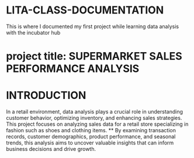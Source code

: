 # LITA-CLASS-DOCUMENTATION
This is where I documented my first project while learning data analysis with the incubator hub
# project title: SUPERMARKET SALES PERFORMANCE ANALYSIS
# INTRODUCTION
In a retail environment, data analysis plays a crucial role in understanding customer behavior, optimizing inventory, and enhancing sales strategies. This project focuses on analyzing sales data for a retail store specializing in fashion such as shoes and clothing items. ** By examining transaction records, customer demographics, product performance, and seasonal trends, this analysis aims to uncover valuable insights that can inform business decisions and drive growth.
